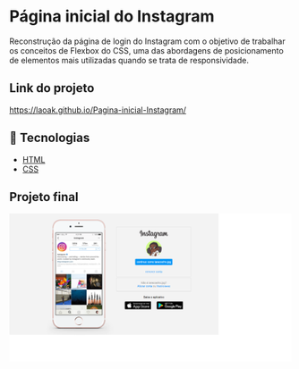 # Página inicial do Instagram
Reconstrução da página de login do Instagram com o objetivo de trabalhar os conceitos de Flexbox do CSS, uma das abordagens de posicionamento de elementos mais utilizadas quando se trata de responsividade.

## Link do projeto
https://laoak.github.io/Pagina-inicial-Instagram/ 

## 👾 Tecnologias
- [HTML](https://developer.mozilla.org/pt-BR/docs/Web/HTML)
- [CSS](https://developer.mozilla.org/pt-BR/docs/Web/CSS)

## Projeto final
![imagem projeto final](./img/instaprojetofinal-1.png)
